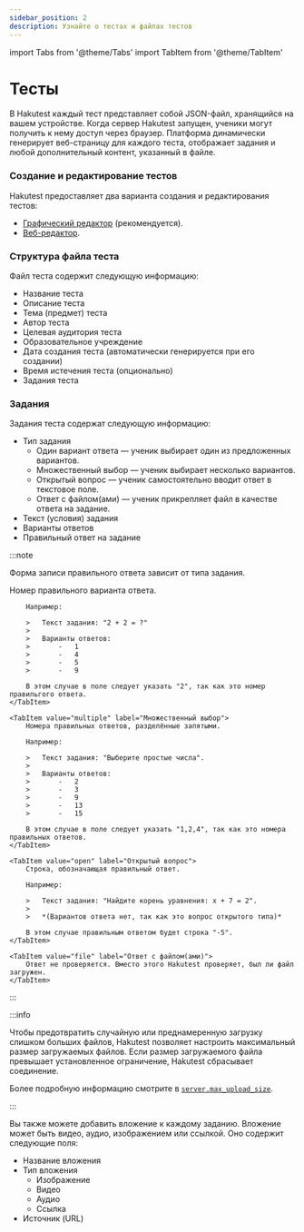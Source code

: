 ```yaml
---
sidebar_position: 2
description: Узнайте о тестах и файлах тестов
---
```


import Tabs from '@theme/Tabs'
import TabItem from '@theme/TabItem'

# Тесты

В Hakutest каждый тест представляет собой JSON-файл, хранящийся на вашем устройстве. Когда сервер Hakutest запущен, ученики могут получить к нему доступ через браузер. Платформа динамически генерирует веб-страницу для каждого теста, отображает задания и любой дополнительный контент, указанный в файле.

### Создание и редактирование тестов

Hakutest предоставляет два варианта создания и редактирования тестов:

-   [Графический редактор](/docs/gui/editor) (рекомендуется).
-   [Веб-редактор](/docs/web/test-editor).

### Структура файла теста

Файл теста содержит следующую информацию:

-   Название теста
-   Описание теста
-   Тема (предмет) теста
-   Автор теста
-   Целевая аудитория теста
-   Образовательное учреждение
-   Дата создания теста (автоматически генерируется при его создании)
-   Время истечения теста (опционально)
-   Задания теста

### Задания

Задания теста содержат следующую информацию:

-   Тип задания
    -   Один вариант ответа &mdash; ученик выбирает один из предложенных вариантов.
    -   Множественный выбор &mdash; ученик выбирает несколько вариантов.
    -   Открытый вопрос &mdash; ученик самостоятельно вводит ответ в текстовое поле.
    -   Ответ с файлом(ами) &mdash; ученик прикрепляет файл в качестве ответа на задание.
-   Текст (условия) задания
-   Варианты ответов
-   Правильный ответ на задание

:::note

Форма записи правильного ответа зависит от типа задания.

<Tabs>
    <TabItem value="single" label="Один вариант ответа" default>
        Номер правильного варианта ответа.

        Например:

        >   Текст задания: "2 + 2 = ?"
        >
        >   Варианты ответов:
        >       -   1
        >       -   4
        >       -   5
        >       -   9

        В этом случае в поле следует указать "2", так как это номер правильгого ответа.
    </TabItem>

    <TabItem value="multiple" label="Множественный выбор">
        Номера правильных ответов, разделённые запятыми.

        Например:

        >   Текст задания: "Выберите простые числа".
        >
        >   Варианты ответов:
        >       -   2
        >       -   3
        >       -   9
        >       -   13
        >       -   15

        В этом случае в поле следует указать "1,2,4", так как это номера правильных ответов.
    </TabItem>

    <TabItem value="open" label="Открытый вопрос">
        Строка, обозначающая правильный ответ.

        Например:

        >   Текст задания: "Найдите корень уравнения: x + 7 = 2".
        >
        >   *(Вариантов ответа нет, так как это вопрос открытого типа)*

        В этом случае правильным ответом будет строка "-5".
    </TabItem>

    <TabItem value="file" label="Ответ с файлом(ами)">
        Ответ не проверяется. Вместо этого Hakutest проверяет, был ли файл загружен.
    </TabItem>

</Tabs>

:::

:::info

Чтобы предотвратить случайную или преднамеренную загрузку слишком больших файлов, Hakutest позволяет настроить максимальный размер загружаемых файлов. Если размер загружаемого файла превышает установленное ограничение, Hakutest сбрасывает соединение.

Более подробную информацию смотрите в [`server.max_upload_size`](/docs/configuration/server#max_upload_size).

:::

Вы также можете добавить вложение к каждому заданию. Вложение может быть видео, аудио, изображением или ссылкой. Оно содержит следующие поля:

-   Название вложения
-   Тип вложения
    -   Изображение
    -   Видео
    -   Аудио
    -   Ссылка
-   Источник (URL)
